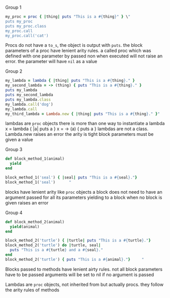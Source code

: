 Group 1
  ```ruby
  my_proc = proc { |thing| puts "This is a #{thing}" } \"
  puts my_proc
  puts my_proc.class
  my_proc.call
  my_proc.call('cat')
  ```
Procs do not have a `to_s`, the object is output with `puts`.
the block parameters of a proc have lenient arity rules.
  a called proc which was defined with one parameter by passed non when executed will not raise an error.
  the parameter will have `nil` as a value

Group 2
  ```ruby
  my_lambda = lambda { |thing| puts "This is a #{thing}." }
  my_second_lambda = -> (thing) { puts "This is a #{thing}." }
  puts my_lambda
  puts my_second_lambda
  puts my_lambda.class
  my_lambda.call('dog')
  my_lambda.call
  my_third_lambda = Lambda.new { |thing| puts "This is a #{thing}." }"
  ```
  lambdas are `proc` objects
  there is more than one way to instantiate a lambda
    x = lambda { |a| puts a }
    x = -> (a) { puts a }
  lambdas are not a class.
    Lambda.new raises an error
  the arity is tight
    block parameters must be given a value

Group 3
  ```ruby
  def block_method_1(animal)
    yield
  end

  block_method_1('seal') { |seal| puts "This is a #{seal}."}
  block_method_1('seal')      "
  ```
  blocks have lenient arity like `proc` objects
    a block does not need to have an argument passed for all its parameters
  yielding to a block when no block is given raises an error

Group 4
  ```ruby
  def block_method_2(animal)
    yield(animal)
  end

  block_method_2('turtle') { |turtle| puts "This is a #{turtle}."}
  block_method_2('turtle') do |turtle, seal|
    puts "This is a #{turtle} and a #{seal}."
  end
  block_method_2('turtle') { puts "This is a #{animal}."}     "
  ```
  Blocks passed to methods have lenient airty rules. 
  not all block parameters have to be passed arguments
    will be set to nil if no argument is passed

Lambdas are `proc` objects, not inherited from but actually procs.
they follow the arity rules of methods
